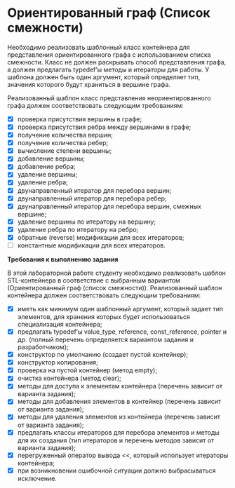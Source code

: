 # Ориентированный граф (Список смежности)

Необходимо реализовать шаблонный класс контейнера для представления ориентированного графа с использованием списка смежности. Класс не должен раскрывать способ представления графа, а должен предлагать typedef’ы методы и итераторы для работы. У шаблона должен быть один аргумент, который определяет тип, значения которого будут храниться в вершине графа.

Реализованный шаблон класс представления неориентированного графа должен соответствовать следующим требованиям:
- [x] проверка присутствия вершины в графе;
- [x] проверка присутствия ребра между вершинами в графе;
- [x] получение количества вершин;
- [x] получение количества ребер;
- [x] вычисление степени вершины;
- [x] добавление вершины;
- [x] добавление ребра;
- [x] удаление вершины;
- [x] удаление ребра;
- [x] двунаправленный итератор для перебора вершин;
- [x] двунаправленный итератор для перебора ребер;
- [x] двунаправленный итератор для перебора вершин, смежных вершине;
- [x] удаление вершины по итератору на вершину;
- [x] удаление ребра по итератору на ребро;
- [x] обратные (reverse) модификации для всех итераторов;
- [ ] константные модификации для всех итераторов.

**Требования к выполнению задания**

В этой лабораторной работе студенту необходимо реализовать шаблон STL-контейнера в соответствие с выбранным вариантом (Ориентированный граф (список смежности)). Реализованный шаблон контейнера должен соответствовать следующим требованиям:
- [x] иметь как минимум один шаблонный аргумент, который задает тип элементов, для хранения которых будет использоваться специализация контейнера;
- [x] предлагать typedef’ы value_type, reference, const_reference, pointer и др. (полный перечень определяется вариантом задания и разработчиком);
- [x] конструктор по умолчанию (создает пустой контейнер);
- [x] конструктор копирования;
- [x] проверка на пустой контейнер (метод empty);
- [x] очистка контейнера (метод clear);
- [x] методы для доступа к элементам контейнера (перечень зависит от варианта задания);
- [x] методы для добавления элементов в контейнер (перечень зависит от варианта задания);
- [x] методы для удаления элементов из контейнера (перечень зависит от варианта задания);
- [x] предлагать классы итераторов для перебора элементов и методы для их создания (тип итераторов и перечень методов зависит от варианта задания);
- [x] перегруженный оператор вывода <<, который использует итераторы контейнера;
- [x] при возникновении ошибочной ситуации должно выбрасываться исключение.
